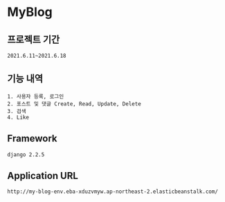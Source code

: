 # MyBlog

## 프로젝트 기간

    2021.6.11~2021.6.18

## 기능 내역

    1. 사용자 등록, 로그인
    2. 포스트 및 댓글 Create, Read, Update, Delete
    3. 검색
    4. Like

## Framework

    django 2.2.5

## Application URL

    http://my-blog-env.eba-xduzvmyw.ap-northeast-2.elasticbeanstalk.com/